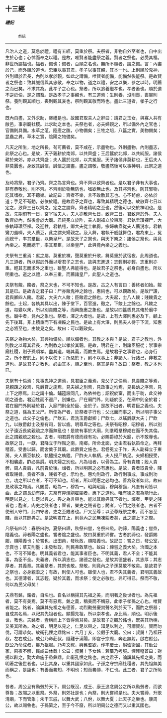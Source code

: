 

## 十三經

##### 禮記
　　　`祭統`

* * *

凡治人之道，莫急於禮。禮有五經，莫重於祭。夫祭者，非物自外至者也，自中出生於心也；心怵而奉之以禮。是故，唯賢者能盡祭之義。賢者之祭也，必受其福。非世所謂福也。福者，備也；備者，百順之名也。無所不順者，謂之備。言：內盡於己，而外順於道也。忠臣以事其君，孝子以事其親，其本一也。上則順於鬼神，外則順於君長，內則以孝於親。如此之謂備。唯賢者能備，能備然後能祭。是故賢者之祭也：致其誠信與其忠敬，奉之以物，道之以禮，安之以樂，參之以時。明薦之而已矣。不求其為。此孝子之心也。祭者，所以追養繼孝也。孝者畜也。順於道不逆於倫，是之謂畜。是故孝子之事親也，有三道焉：生則養，沒則喪，喪畢則祭。養則觀其順也，喪則觀其哀也，祭則觀其敬而時也。盡此三道者，孝子之行也。

既內自盡，又外求助，昬禮是也。故國君取夫人之辭曰：請君之玉女，與寡人共有敝邑，事宗廟社稷。此求助之本也。夫祭也者，必夫婦親之，所以備外內之官也；官備則具備。水草之菹，陸產之醢，小物備矣；三牲之俎，八簋之實，美物備矣；昆蟲之異，草木之實，陰陽之物備矣。

凡天之所生，地之所長，茍可薦者，莫不咸在，示盡物也。外則盡物，內則盡志，此祭之心也。是故，天子親耕於南郊，以共齊盛；王后蠶於北郊，以共純服。諸侯耕於東郊，亦以共齊盛；夫人蠶於北郊，以共冕服。天子諸侯非莫耕也，王后夫人非莫蠶也，身致其誠信，誠信之謂盡，盡之謂敬，敬盡然後可以事神明，此祭之道也。

及時將祭，君子乃齊。齊之為言齊也。齊不齊以致齊者也。是以君子非有大事也，非有恭敬也，則不齊。不齊則於物無防也，嗜欲無止也。及其將齊也，防其邪物，訖其嗜欲，耳不聽樂。故記曰：齊者不樂，言不敢散其志也。心不茍慮，必依於道；手足不茍動，必依於禮。是故君子之齊也，專致其精明之德也。故散齊七日以定之，致齊三日以齊之。定之之謂齊。齊者精明之至也，然後可以交於神明也。是故，先期旬有一日，宮宰宿夫人，夫人亦散齊七日，致齊三日。君致齊於外，夫人致齊於內，然後會於大廟。君純冕立於阼，夫人副褘立於東房。君執圭瓚裸尸，大宗執璋瓚亞裸。及迎牲，君執纼，卿大夫從士執芻。宗婦執盎從夫人薦涚水。君執鸞刀羞嚌，夫人薦豆，此之謂夫婦親之。及入舞，君執干戚就舞位，君為東上，冕而總干，率其羣臣，以樂皇尸。是故天子之祭也，與天下樂之；諸侯之祭也，與竟內樂之。冕而總干，率其羣臣，以樂皇尸，此與竟內樂之之義也。

夫祭有三重焉：獻之屬，莫重於裸，聲莫重於升歌，舞莫重於武宿夜，此周道也。凡三道者，所以假於外而以增君子之志也，故與志進退；志輕則亦輕，志重則亦重。輕其志而求外之重也，雖聖人弗能得也。是故君子之祭也，必身自盡也，所以明重也。道之以禮，以奉三重，而薦諸皇尸，此聖人之道也。

夫祭有餕。餕者，祭之末也，不可不知也。是故，古之人有言曰：善終者如始。餕其是已。是故古之君子曰：尸亦餕鬼神之餘也，惠術也，可以觀政矣。是故尸謖，君與卿四人餕。君起，大夫六人餕；臣餕君之餘也。大夫起，士八人餕；賤餕貴之餘也。士起，各執其具以出，陳于堂下，百官進，徹之，下餕上之餘也。凡餕之道，每變以衆，所以別貴賤之等，而興施惠之象也。是故以四簋黍見其脩於廟中也。廟中者，竟內之象也。祭者，澤之大者也。是故，上有大澤則惠必及下，顧上先下後耳。非上積重而下有凍餒之民也。是故上有大澤，則民夫人待于下流，知惠之必將至也，由餕見之矣。故曰：可以觀政矣。

夫祭之為物大矣，其興物備矣。順以備者也，其教之本與？是故，君子之教也，外則教之以尊其君長，內則教之以孝於其親。是故，明君在上，則諸臣服從；崇事宗廟社稷，則子孫順孝。盡其道，端其義，而教生焉。是故君子之事君也，必身行之，所不安於上，則不以使下；所惡於下，則不以事上；非諸人，行諸己，非教之道也。是故君子之教也，必由其本，順之至也，祭其是與？故曰：祭者，教之本也已。

夫祭有十倫焉：見事鬼神之道焉，見君臣之義焉，見父子之倫焉，見貴賤之等焉，見親疎之殺焉，見爵賞之施焉，見夫婦之別焉，見政事之均焉，見長幼之序焉，見上下之際焉。此之謂十倫。鋪筵設同几，為依神也；詔祝於室，而出于祊，此交神明之道也。君迎牲而不迎尸，別嫌也。尸在廟門外，則疑於臣，在廟中則全於君；君在廟門外則疑於君，入廟門則全於臣、全於子。是故不出者，明君臣之義也。夫祭之道，孫為王父尸。所使為尸者，於祭者子行也；父北面而事之，所以明子事父之道也。此父子之倫也。尸飲五，君洗玉爵獻卿；尸飲七，以瑤爵獻大夫；尸飲九，以散爵獻士及羣有司，皆以齒。明尊卑之等也。夫祭有昭穆，昭穆者，所以別父子遠近長幼親疏之序而無亂也！是故有事於大廟，則羣昭羣穆咸在而不失其倫。此之謂親疏之殺也。古者，明君爵有德而祿有功，必賜爵祿於大廟，示不敢專也。故祭之日，一獻，君降立于阼階之南，南鄉。所命北面，史由君右執策命之。再拜稽首。受書以歸，而舍奠于其廟。此爵賞之施也。君卷冕立于阼，夫人副褘立于東房。夫人薦豆執校，執醴授之執鐙。尸酢夫人執柄，夫人授尸執足。夫婦相授受，不相襲處，酢必易爵。明夫婦之別也。凡為俎者，以骨為主。骨有貴賤；殷人貴髀，周人貴肩，凡前貴於後。俎者，所以明祭之必有惠也。是故，貴者取貴骨，賤者取賤骨。貴者不重，賤者不虛，示均也。惠均則政行，政行則事成，事成則功立。功之所以立者，不可不知也。俎者，所以明惠之必均也。善為政者如此，故曰見政事之均焉。凡賜爵，昭為一，穆為一。昭與昭齒，穆與穆齒，凡羣有司皆以齒，此之謂長幼有序。夫祭有畀煇胞翟閽者，惠下之道也。唯有德之君為能行此，明足以見之，仁足以與之。畀之為言與也，能以其餘畀其下者也。煇者，甲吏之賤者也；胞者，肉吏之賤者也；翟者，樂吏之賤者也；閽者，守門之賤者也。古者不使刑人守門，此四守者，吏之至賤者也。尸又至尊；以至尊既祭之末，而不忘至賤，而以其餘畀之。是故明君在上，則竟內之民無凍餒者矣，此之謂上下之際。

凡祭有四時：春祭曰礿，夏祭曰禘，秋祭曰嘗，冬祭曰烝。礿禘，陽義也；嘗烝，陰義也。禘者陽之盛也，嘗者陰之盛也。故曰莫重於禘嘗。古者於禘也，發爵賜服，順陽義也；於嘗也，出田邑，發秋政，順陰義也。故記曰：嘗之日，發公室，示賞也；草艾則墨；未發秋政，則民弗敢草也。故曰：禘嘗之義大矣。治國之本也，不可不知也。明其義者君也，能其事者臣也。不明其義，君人不全；不能其事，為臣不全。夫義者，所以濟志也，諸德之發也。是故其德盛者，其志厚；其志厚者，其義章。其義章者，其祭也敬。祭敬，則竟內之子孫莫敢不敬矣。是故君子之祭也，必身親涖之；有故，則使人可也。雖使人也，君不失其義者，君明其義故也。其德薄者，其志輕，疑於其義，而求祭；使之必敬也，弗可得已。祭而不敬，何以為民父母矣！

夫鼎有銘，銘者，自名也。自名以稱揚其先祖之美，而明著之後世者也。為先祖者，莫不有美焉，莫不有惡焉，銘之義，稱美而不稱惡，此孝子孝孫之心也。唯賢者能之。銘者，論譔其先祖之有德善，功烈勳勞慶賞聲名列於天下，而酌之祭器；自成其名焉，以祀其先祖者也。顯揚先祖，所以崇孝也。身比焉，順也。明示後世，教也。夫銘者，壹稱而上下皆得焉耳矣。是故君子之觀於銘也，既美其所稱，又美其所為。為之者，明足以見之，仁足以與之，知足以利之，可謂賢矣。賢而勿伐，可謂恭矣。故衞孔悝之鼎銘曰：六月丁亥，公假于大廟。公曰：叔舅！乃祖莊叔，左右成公。成公乃命莊叔，隨難于漢陽，即宮于宗周，奔走無射。啟右獻公。獻公乃命成叔，纂乃祖服。乃考文叔，興舊耆欲，作率慶士，躬恤衞國，其勤公家，夙夜不解，民咸曰休哉！公曰：叔舅！予女銘：若纂乃考服。悝拜稽首曰：對揚以辟之，勤大命施于烝彝鼎。此衞孔悝之銘也。古之君子，論譔其先祖之美，而明著之後世者也。以比其身，以重其國家如此。子孫之守宗廟社稷者，其先祖無美而稱之，是誣也；有善而弗知，不明也；知而弗傳，不仁也。此三者，君子之所恥也。

昔者，周公旦有勳勞於天下。周公既沒，成王、康王追念周公之所以勳勞者，而欲尊魯；故賜之以重祭。外祭，則郊社是也；內祭，則大嘗禘是也。夫大嘗禘，升歌清廟，下而管象；朱干玉戚，以舞大武；八佾，以舞大夏；此天子之樂也。康周公，故以賜魯也。子孫纂之，至于今不廢，所以明周公之德而又以重其國也。

* * *

